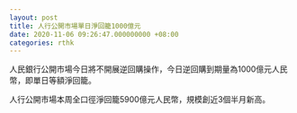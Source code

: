 ```yaml
---
layout: post
title: 人行公開市場單日淨回籠1000億元
date: 2020-11-06 09:26:47.000000000 +08:00
categories: rthk
---
```


人民銀行公開市場今日將不開展逆回購操作，今日逆回購到期量為1000億元人民幣，即單日等額淨回籠。

人行公開市場本周全口徑淨回籠5900億元人民幣，規模創近3個半月新高。
